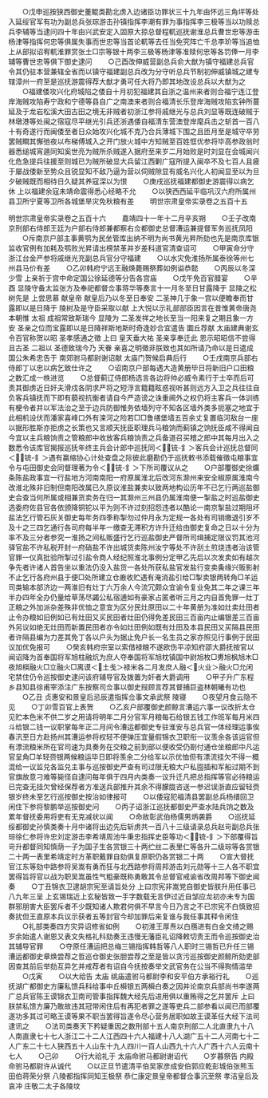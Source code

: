 <!-- { "loadSidebar": true } -->
　　○戊申巡按狭西御史董鲲类勘北虏入边诸臣功罪状三十九年由怀远三角坪等处入延绥官军有功为副总兵张琮游击孙镇指挥李潮有罪为事指挥李三极等当以功赎总兵李辅等当逮问四十年由兴武安定入固原大掠总督程軏巡抚谢淮总兵曹世忠等游击杨津等指挥何忠等俱属失事而世忠等当首论軏等去任当免究阵亡千总李玠等当追恤  上从部拟诏宥軏淮罪赏张土□宗等银十两李三极等杨津等准赎何忠等各罚俸一月李辅等曹世忠等俱下御史逮问
　　○己酉改伸威营副总兵俞大猷为镇守福建总兵官令其仍驻本营兼辖全省而以镇守福建副总兵改为分守听总兵节制初伸威镇城之建专辖漳州一府至是巡抚游震得荐大猷才勇可任大将乃即其地改设总兵以大猷为之
　　○福建倭攻兴化府城陷之倭自十月初犯福建其自浙之温州来者则合福宁连江登岸海贼攻陷寿宁政和宁德等县自广之南澳来者则合福清长乐登岸海贼攻陷玄钟所蔓延及于龙岩松溪大田古田之境无非贼者初浙江参将戚继光与总兵刘显等既连破贼于林墩港等处闽之宿寇尽平继光引兵还浙遇倭自福清东营澳登岸麾兵击之斩首一百八十有奇遂行而闽倭至者日众始攻兴化城不克乃合兵薄城下围之且匝月至是城守卒劳罢贼瞷其懈弛夜以布梯傅城入之开门放火城中方知贼至百姓恇优参将毕高参政翁时器悉缒城宵遁同知奚世亮为贼所杀贼遂入据府至来岁二月始败是时刘显在会城闻兴化危急提兵往援至则城已为贼所破显大兵留江西剿广寇所提入闽卒不及七百人且疲于屡战倭新至势众且锐显知不敌乃逼为营以伺贼隙显有威名兴化人初闻显至以为旦夕破贼既而相待日久疑其养寇深以为恨
　　○庚戌巡抚福建都御史游震得以病乞休  上以福建余寇未靖命震得悉心经略不允
　　○以狭西西延平临巩汉六府所属州县卫所宁夏等卫所各城堡旱灾免秋粮有差
　　明世宗肃皇帝实录卷之五百十五


明世宗肃皇帝实录卷之五百十六
　　嘉靖四十一年十二月辛亥朔
　　○壬子改南京刑部右侍郎王廷为户部右侍郎兼都察右佥都御史总督漕运兼提督军务巡抚凤阳
　　○斥南京户部主事黄鹗为民坐管库出纳不明为尚书黄光昇所劾也先是南京库银监收官例有加耗及鹗败光昇请出榜禁革并岁差科道官清查诏可
　　○甲寅命分守浙江台金严参将戚继光充副总兵官分守福建
　　○以水灾免淮扬所属泰徐等州七州县马价有差
　　○乙卯韩府宁远王融焕薨赐祭葬如例谥恭懿
　　○丙辰以冬深少雪  上亲祈于宫中命定国公徐延德等分告各宫庙
　　○戊午免百官腊宴
　　○辛酉  显陵守备太监张方及奉祀都督佥事蒋华等奏言十一月冬至日甘露降于  显陵之松树先是  上尝思慕  献皇帝  献皇后乃以冬至日奉安  二圣神几于象一宫以便瞻奉而甘露即以是日降于  陵树及是守臣采取以献  上大悦以示礼部部臣因言在昔惟黄帝唐尧本朝惟  太祖  成祖常致斯瑞今  显陵为  二圣发祥之地长至当一阳来复之期且象一方安  圣亲之位而宝露即以是日降祥斯地斯时奇逢妙合宜遣告  圜丘荐献  太庙建典谢玄令百官称贺以昭  圣孝感通之徵  上曰  皇天垂大祐  圣亲享奉迁此  恩示昭昭信不尝得且古圣  二祖以  圣德致瑞今乃  天眷  亲喜之明徵非朕致也其如所请乃命以是日遣成国公朱希忠告于  南郊驸马都尉谢诏献  太庙门贺候启典后行
　　○壬戌南京兵部右侍郎丁以忠以病乞致仕许之
　　○诏南京户部每遇大造黄册毕日将新旧户口田粮之数汇成一帙进览
　　○总督蓟辽侍郎杨选言各边将帅必威令素行于士卒而后可责其御虏近日奸夫滑戍各阴求严将之短浮言籍籍眩惑视听甚则远方入卫之兵往往自负客兵镇抚而下即有藐视抗衡者请自今严造谤之诛重阃外之权仍将主客兵一体训练有梗令者并以军法治之至于边兵防御惟务依墙列守不知各区墙外类多扼塞之地宜于此相机设伏而潘家喜峰口外有滦河之险若□□鲁缮堡墙五百余丈复置临河敌台一座以据形胜斯亦拒虏之长策也又言顺天抚臣职理兵马粮饷而蓟镇之饷抚臣咸不得闻自今宜以主兵粮饷责之管粮郎中收放客兵粮饷责之兵备道召买稽之郎中其每月出入之数悉令该库官揭报巡抚年终主兵会计郎中巡抚同＜锍-釒＞客兵会计巡抚总督同＜锍-釒＞遇有赢缩协心计处查盘之际彼此磨勘仍于巡抚敕书添载催徵屯粮事宜令与屯田御史会同督理著为令＜锍-釒＞下所司覆议从之
　　○户部覆御史徐爌条陈盐政事宜一行盐地方河南南阳一府原属淮北后改河东滁州来安全椒原属淮南今改淮北殊非旧制但南阳改属已久原议淮盐兼卖以致两地构讼历年不已乞行两巡盐御史会查当何所属或相兼货卖务在归一其滁州三州县仍属淮南便一掣盐之时巡盐御史选委府佐县官各依颁降铜铊以平为则不许过刻招怨违者以酷论一南京掣盐过期阻坏盐法乞行管石灰关御史每年务四季称掣勿过仲月永为定规一各处有司销缴退引岁不及十之三四乞通行各司府每半年一缴查无滞积方许升迁给由御史复命之日以十分为率不及三分者参究一淮扬之间私贩盛行乞行巡盐御史严督所司缉捕定限议罚其池河驿官盐不许私税开封一府硝盐不许出城货卖陈州汝宁等处不许刮土煎烧违者治该管官罪一仪真批验所掣过引盐令商人经纪照淮北事例分定甲乙先后以次发卖如有越次争先者许诸人首告坐以重法仍没入盐货一各处所获私盐官发盐行变卖夤缘兴贩影射不止乞行各府州县于便□处所建立仓廒收贮遇有淹消盐引给□掣卖银两转角□羊运司类输本部济边一两淮旧有灶丁六万余人今流冗颇众宜谕令复业免其二年之课三年半办四年全办仍量给草荡尽蠲公私宿逋如有豪家占匿者听三月之内自首免罪一灶丁正粮之外加派杂差殊非优恤之意宜为区分民灶原田以二十年黄册为准如灶卖灶田者止令办粮如旧例如已有灶田又买民田者灶田仍得免差民田三百亩内止编银差三百亩外另议如绝无灶田而新置民田者亦令如灶田例如既有灶田及本县民田又买隔县民田者许隔县编为力差其免丁各以户头为据止免户长一名生员之家亦照见行事例于民田议加优免报可
　　○癸亥韩府宗室以索借禄粮不遂欧伤平凉知府邵大爵抚按官以闻诏降为首奉国将军旭柱融炕为庶人夺奉国将军旭枕镇国中尉旭枚□旉旭枫旭木□夜旭楧融火□立融火□离谟＜土戋＞禄米各二月发庶人融＜火业＞融火□允闲宅禁住仍令巡按御史逮问该府辅导官及拨置为奸者大爵调用
　　○甲子升广东程乡县知县徐甫宰添注广东按察司佥事以御史叚顾言荐其督捕巨盗林朝曦有功也
　　○乙丑  贞惠安和景皇后忌辰遣指挥佥事文承武祭  陵寝
　　○夜望月食云隐不见
　　○丁卯雪百官上表贺
　　○乙亥户部覆御史颜鲸言漕运六事一议改折太仓见贮本色米不供二岁之用请将明年二月分官军月粮每石给银五钱工作班军每月米四斗给银二钱一议职掌每年正二月间令漕运都御史专驻淮安与总兵官一体经理运事俟春汛至日方赴扬州其漕运参将权轻不便弹压宜量假锦衣卫职衔一议羡余各该运官但有漂流粮米所在官司速为具奏务在交粮之前到部以便收受仍劄付通仓坐粮郎中凡运官呈角□羊轻赍银两候粮运毕日即将羡余二分给军以示优恤但有漂流挂欠不得一概混给一议监兑各监兑主事与巡按御史严查有司过限无粮大户私囤插和军船过期不到官旗故意刁难等毙径自逮问每年俱于四月内类奏一议升迁凡把总指挥等官必待粮运已完查无挂欠曾经保荐者方准送兵部推升其余不得朦胧咨送一参迟误浙直应留轻赍银岁终未至乞行巡按御史按治如律报可
　　○以倭寇犯福清县罢副总兵杨缙回卫闲住下参将黎鹏举巡按御史问
　　○丙子诏浙江巡抚都御史严查水陆兵饷之数及累年督抚委用将吏有无克减状以闻
　　○命故彰武伯杨儒男炳袭爵
　　○巡抚延绥都御史孙慎类奏十月中诸将出边先后斩虏共一百八十三级请录总兵赵岢副总兵张琮徐仁参将许忠刘定游击李希靖周池牛秉忠指挥史臣等功＜锍-釒＞下部覆得旨岢升都督同知慎荫一子为国子生各赏银三十两纻丝二表里仁等各升二级琮等各赏银二十两一表里希靖定时方革职戴罪自劾俱复原职仍各赏银二十两
　　○宣大督抚官江东等劾中路参将吴嵩有勇而狂与北西路参将周邦游击刘元勋等十三人各不职宜罢得旨将官以战为职吴嵩虽性气粗豪既称勇敢其令总督官戒谕省改周邦等下御史闻奏
　　○丁丑锦衣卫逮胡宗宪至请旨处分  上曰宗宪非嵩党自御史皆朕升用任事已八九年三呈  上玄锡瑞近上玄秘皆致一手字数载无言伊过近自邹应龙初亦未专为国群邪朋害大臣罢斥者不少既知诸人欺君何俱不早言今日乃言之不已宗宪不白慎致招奏扰但王直原本兵议示获者五等封官今却加罪后来复谁与我任事其释令闲住
　　○礼部类奏四方灾异诏修省如例
　　○初淮王厚焘以白鴈进有白金文绮之赐岁余始遣人谢恩又表文失格礼科劾奏王违慢无藩臣礼诏降敕切责王而令巡按御史治其辅导官罪
　　○夺原任漕运把总梅三锡指挥韩哲等八人职时三锡哲已升任三锡漕运都御史章焕尝荐之哲巡仓御史张胆尝荐之至是皆以贪污巡按御史颜鲸所劾吏部因查其前后举劾互异乞并戒荐者有诏自今抚按奏举文武官务在公当不得狥情滥举
　　○戊寅
　　○以大祫告  太庙  祧庙遣驸马都尉李和安平伯方承裕行礼
　　○巡抚湖广都御史方廉私馈兵科给事中丘橓银五两橓白奏之因并论南京兵部尚书李遂两广总兵官陈王谟锦衣卫南司管事指挥魏大经先后进用俱以重贿得之乞并罢斥  上曰朕禁私馈方廉乃敢故违其冠带闲住后有再犯者罪之遂等吏兵二部参看以闻已而部覆遂功多其过可略王谟等果不职当罢得旨遂令尽心营务居职如故王谟革任大经下法司逮讯之
　　○法司类奏天下矜疑重因之数刑部十五人南京刑部二人北直隶九十八人南直隶七十七人浙江二十二人江西四十六人福建十八人湖广五十二人河南七十二人广东二十七人狭西五十人山东十九人四川一百人山西九十六人广西十六人云南十七人
　　○己卯
　　○行大祫礼于  太庙命驸马都尉谢诏代
　　○岁暮祭告  内殿命驸马都尉许从诚代
　　○以正旦节遣清平伯吴家彦成安伯郭应乾彭城伯张熊玉田伯蒋荣分祭  八陵都指挥同知王极祭  恭仁康定景皇帝都督佥事沉至祭  孝洁皇后及  哀冲  庄敬二太子各陵坟
